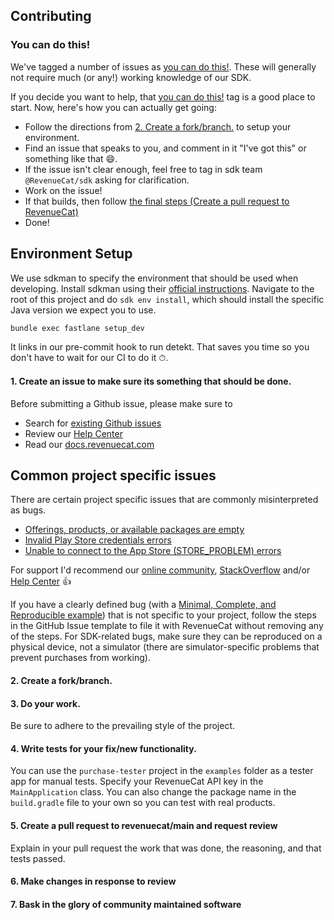 ## Contributing

### You can do this!
We've tagged a number of issues as [you can do this!](/../../labels/you%20can%20do%20this%21). These will generally not require much (or any!) working knowledge of our SDK.

If you decide you want to help, that [you can do this!](/../../labels/you%20can%20do%20this%21) tag is a good place to start. Now, here's how you can actually get going:

- Follow the directions from [2. Create a fork/branch.](#2-create-a-forkbranch) to setup your environment.
- Find an issue that speaks to you, and comment in it "I've got this" or something like that 😄.
- If the issue isn't clear enough, feel free to tag in sdk team `@RevenueCat/sdk` asking for clarification.
- Work on the issue! 
- If that builds, then follow [the final steps (Create a pull request to RevenueCat)](#5-create-a-pull-request-to-revenuecatmain-and-request-review)
- Done!

## Environment Setup

We use sdkman to specify the environment that should be used when developing. Install sdkman using  their 
[official instructions](https://sdkman.io/install). Navigate to the root of this project and do `sdk env install`,
which should install the specific Java version we expect you to use.

```bash
bundle exec fastlane setup_dev
```

It links in our pre-commit hook to run detekt. That saves you time so you don't have to wait for our CI to do it ⏱.

#### 1. Create an issue to make sure its something that should be done.

Before submitting a Github issue, please make sure to

- Search for [existing Github issues](/../../issues)
- Review our [Help Center](https://support.revenuecat.com/hc/en-us)
- Read our [docs.revenuecat.com](https://docs.revenuecat.com/)

## Common project specific issues

There are certain project specific issues that are commonly misinterpreted as bugs.

- [Offerings, products, or available packages are empty](https://support.revenuecat.com/hc/en-us/articles/360041793174)
- [Invalid Play Store credentials errors](https://support.revenuecat.com/hc/en-us/articles/360046398913)
- [Unable to connect to the App Store (STORE_PROBLEM) errors](https://support.revenuecat.com/hc/en-us/articles/360046399333)

For support I'd recommend our [online community](https://community.revenuecat.com), 
[StackOverflow](https://stackoverflow.com/tags/revenuecat/) and/or 
[Help Center](https://support.revenuecat.com/hc/en-us) 👍

If you have a clearly defined bug (with a 
[Minimal, Complete, and Reproducible example](https://stackoverflow.com/help/minimal-reproducible-example)) that is not 
specific to your project, follow the steps in the GitHub Issue template to file it with RevenueCat without removing any 
of the steps. For SDK-related bugs, make sure they can be reproduced on a physical device, 
not a simulator (there are simulator-specific problems that prevent purchases from working).

#### 2. Create a fork/branch.

#### 3. Do your work.

Be sure to adhere to the prevailing style of the project.

#### 4. Write tests for your fix/new functionality.

You can use the `purchase-tester` project in the `examples` folder as a tester app for manual tests. Specify your 
RevenueCat API key in the `MainApplication` class. You can also change the package name in the `build.gradle` file
to your own so you can test with real products.  

#### 5. Create a pull request to revenuecat/main and request review

Explain in your pull request the work that was done, the reasoning, and that tests passed.

#### 6. Make changes in response to review

#### 7. Bask in the glory of community maintained software
